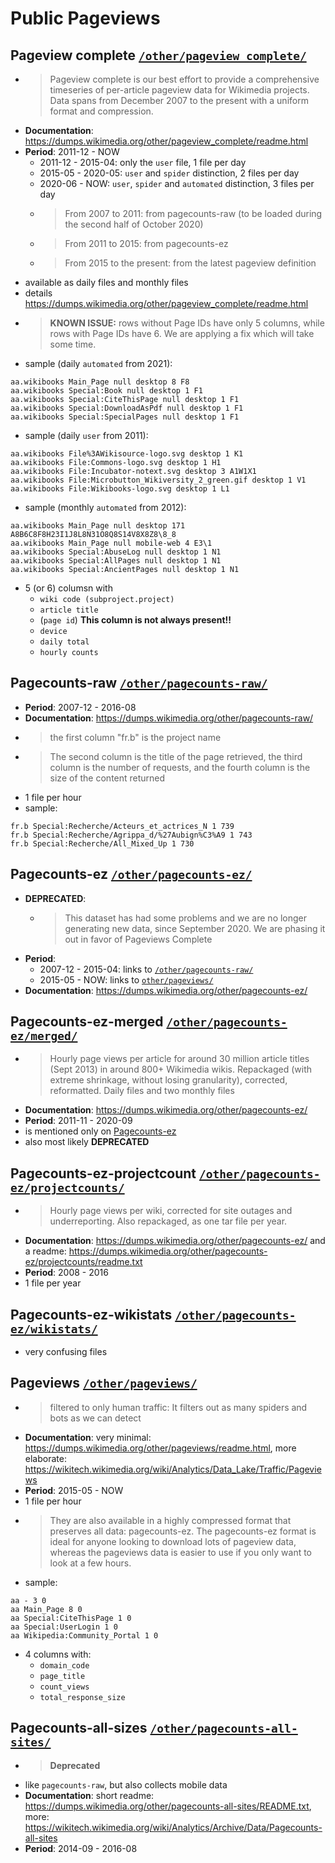 # Public Pageviews

## Pageview complete [```/other/pageview_complete/```](https://dumps.wikimedia.org/other/pageview_complete/)

- > Pageview complete is our best effort to provide a comprehensive timeseries of per-article pageview data for Wikimedia projects. Data spans from December 2007 to the present with a uniform format and compression.
- **Documentation**: https://dumps.wikimedia.org/other/pageview_complete/readme.html
- **Period**: 2011-12 - NOW
    - 2011-12 - 2015-04: only the `user` file, 1 file per day
    - 2015-05 - 2020-05: `user` and `spider` distinction, 2 files per day
    - 2020-06 - NOW: `user`, `spider` and `automated` distinction, 3 files per day
    - > From 2007 to 2011: from pagecounts-raw (to be loaded during the second half of October 2020)
    - > From 2011 to 2015: from pagecounts-ez
    - > From 2015 to the present: from the latest pageview definition
- available as daily files and monthly files
- details https://dumps.wikimedia.org/other/pageview_complete/readme.html
- > **KNOWN ISSUE:** rows without Page IDs have only 5 columns, while rows with Page IDs have 6. We are applying a fix which will take some time.
- sample (daily `automated` from 2021):
```
aa.wikibooks Main_Page null desktop 8 F8
aa.wikibooks Special:Book null desktop 1 F1
aa.wikibooks Special:CiteThisPage null desktop 1 F1
aa.wikibooks Special:DownloadAsPdf null desktop 1 F1
aa.wikibooks Special:SpecialPages null desktop 1 F1
```
- sample (daily `user` from 2011):
```
aa.wikibooks File%3AWikisource-logo.svg desktop 1 K1
aa.wikibooks File:Commons-logo.svg desktop 1 H1
aa.wikibooks File:Incubator-notext.svg desktop 3 A1W1X1
aa.wikibooks File:Microbutton_Wikiversity_2_green.gif desktop 1 V1
aa.wikibooks File:Wikibooks-logo.svg desktop 1 L1
```
- sample (monthly `automated` from 2012):
```
aa.wikibooks Main_Page null desktop 171 A8B6C8F8H23I1J8L8N31O8Q8S14V8X8Z8\8_8
aa.wikibooks Main_Page null mobile-web 4 E3\1
aa.wikibooks Special:AbuseLog null desktop 1 N1
aa.wikibooks Special:AllPages null desktop 1 N1
aa.wikibooks Special:AncientPages null desktop 1 N1
```
- 5 (or 6) columsn with
    - `wiki code (subproject.project)`
    - `article title`
    - (`page id`) **This column is not always present!!**
    - `device`
    - `daily total`
    - `hourly counts`


## Pagecounts-raw [```/other/pagecounts-raw/```](https://dumps.wikimedia.org/other/pagecounts-raw/)

- **Period**: 2007-12 - 2016-08
- **Documentation**: https://dumps.wikimedia.org/other/pagecounts-raw/
- > the first column "fr.b" is the project name
- > The second column is the title of the page retrieved, the third column is the number of requests, and the fourth column is the size of the content returned
- 1 file per hour
- sample:
```fr.b Special:Recherche/Achille_Baraguey_d%5C%27Hilliers 1 624
fr.b Special:Recherche/Acteurs_et_actrices_N 1 739
fr.b Special:Recherche/Agrippa_d/%27Aubign%C3%A9 1 743
fr.b Special:Recherche/All_Mixed_Up 1 730
```

## Pagecounts-ez [```/other/pagecounts-ez/```](https:dumps.wikimedia.org/other/pagecounts-ez/)

- **DEPRECATED**:
    - > This dataset has had some problems and we are no longer generating new data, since September 2020. We are phasing it out in favor of Pageviews Complete
- **Period**: 
    - 2007-12 - 2015-04: links to [```/other/pagecounts-raw/```](#Pagecounts-raw)
    - 2015-05 - NOW: links to [```other/pageviews/```](#Pageview)
- **Documentation**: https://dumps.wikimedia.org/other/pagecounts-ez/

## Pagecounts-ez-merged [```/other/pagecounts-ez/merged/```](https://dumps.wikimedia.org/other/pagecounts-ez/merged/)

- > Hourly page views per article for around 30 million article titles (Sept 2013) in around 800+ Wikimedia wikis. Repackaged (with extreme shrinkage, without losing granularity), corrected, reformatted. Daily files and two monthly files
- **Documentation**:  https://dumps.wikimedia.org/other/pagecounts-ez/
- **Period**: 2011-11 - 2020-09
- is mentioned only on [Pagecounts-ez](#Pagecounts-ez)
- also most likely **DEPRECATED**


## Pagecounts-ez-projectcount [```/other/pagecounts-ez/projectcounts/```](https://dumps.wikimedia.org/other/pagecounts-ez/projectcounts/)

- > Hourly page views per wiki, corrected for site outages and underreporting. Also repackaged, as one tar file per year.
- **Documentation**:  https://dumps.wikimedia.org/other/pagecounts-ez/ and a readme: https://dumps.wikimedia.org/other/pagecounts-ez/projectcounts/readme.txt
- **Period**: 2008 - 2016
- 1 file per year

## Pagecounts-ez-wikistats [```/other/pagecounts-ez/wikistats/```](https://dumps.wikimedia.org/other/pagecounts-ez/wikistats/)

- very confusing files




## Pageviews [```/other/pageviews/```](https://dumps.wikimedia.org/other/pageviews/)

- > filtered to only human traffic: It filters out as many spiders and bots as we can detect
- **Documentation**:  very minimal: https://dumps.wikimedia.org/other/pageviews/readme.html, more elaborate: https://wikitech.wikimedia.org/wiki/Analytics/Data_Lake/Traffic/Pageviews
- **Period**: 2015-05 - NOW
- 1 file per hour
- > They are also available in a highly compressed format that preserves all data: pagecounts-ez. The pagecounts-ez format is ideal for anyone looking to download lots of pageview data, whereas the pageviews data is easier to use if you only want to look at a few hours.
- sample:
```
aa - 3 0
aa Main_Page 8 0
aa Special:CiteThisPage 1 0
aa Special:UserLogin 1 0
aa Wikipedia:Community_Portal 1 0
```
- 4 columns with: 
    - `domain_code`
    - `page_title`
    - `count_views`
    - `total_response_size`


## Pagecounts-all-sizes [```/other/pagecounts-all-sites/```](https://dumps.wikimedia.org/other/pagecounts-all-sites/)

- > **Deprecated**
- like ```pagecounts-raw```, but also collects mobile data
- **Documentation**: short readme: https://dumps.wikimedia.org/other/pagecounts-all-sites/README.txt, more: https://wikitech.wikimedia.org/wiki/Analytics/Archive/Data/Pagecounts-all-sites
- **Period**: 2014-09 - 2016-08
